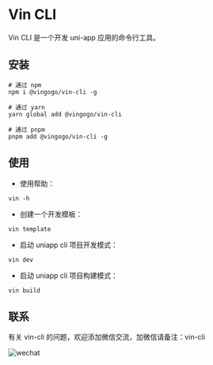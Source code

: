 # Vin CLI

Vin CLI 是一个开发 uni-app 应用的命令行工具。

## 安装

```shell
# 通过 npm
npm i @vingogo/vin-cli -g

# 通过 yarn
yarn global add @vingogo/vin-cli

# 通过 pnpm
pnpm add @vingogo/vin-cli -g
```

## 使用

- 使用帮助：

```shell
vin -h
```

- 创建一个开发模板：

```shell
vin template
```

- 启动 uniapp cli 项目开发模式：

```shell
vin dev
```

- 启动 uniapp cli 项目构建模式：

```shell
vin build
```

## 联系

有关 vin-cli 的问题，欢迎添加微信交流，加微信请备注：vin-cli

![wechat](https://cdn.vingogo.cn/wechat.jpg)
